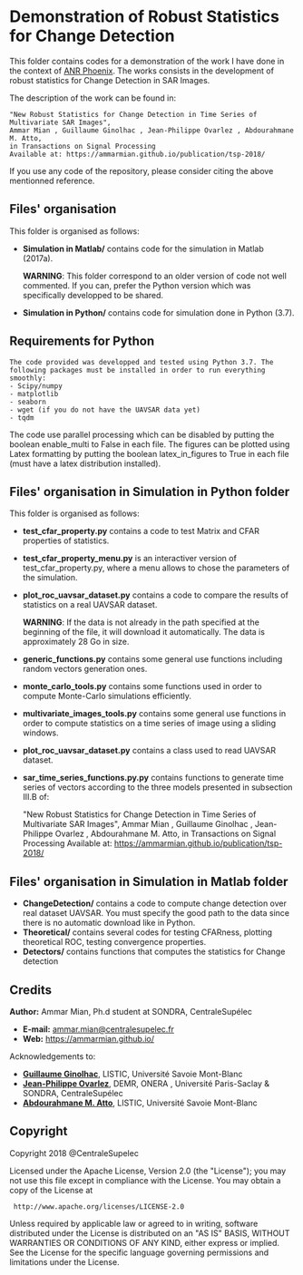 # Demonstration of Robust Statistics for Change Detection

This folder contains codes for a demonstration of the work I have done in the context of [ANR Phoenix](http://am.atto.free.fr/index_phoenix.htm).
The works consists in the development of robust statistics for Change Detection in SAR Images.

The description of the work can be found in:

	"New Robust Statistics for Change Detection in Time Series of Multivariate SAR Images",
	Ammar Mian , Guillaume Ginolhac , Jean-Philippe Ovarlez , Abdourahmane M. Atto,
	in Transactions on Signal Processing
	Available at: https://ammarmian.github.io/publication/tsp-2018/

If you use any code of the repository, please consider citing the above mentionned reference.

## Files' organisation

This folder is organised as follows:
 - **Simulation in Matlab/** contains code for the simulation in Matlab (2017a).
 
 	**WARNING**: This folder correspond to an older version of code not well commented. If you can, prefer the Python version which was specifically
 	developped to be shared.
 - **Simulation in Python/** contains code for simulation done in Python (3.7).


## Requirements for Python
	The code provided was developped and tested using Python 3.7. The following packages must be installed in order to run everything smoothly:
	- Scipy/numpy
	- matplotlib
	- seaborn
	- wget (if you do not have the UAVSAR data yet)
	- tqdm

The code use parallel processing which can be disabled by putting the boolean enable_multi to False in each file.
The figures can be plotted using Latex formatting by putting the boolean latex_in_figures to True in each file (must have a latex distribution installed).

## Files' organisation in Simulation in Python folder

This folder is organised as follows:
 - **test_cfar_property.py** contains a code to test Matrix and CFAR properties of statistics.
 - **test_cfar_property_menu.py** is an interactiver version of test_cfar_property.py, where a menu allows to chose the parameters of the simulation.
 - **plot_roc_uavsar_dataset.py** contains a code to compare the results of statistics on a real UAVSAR dataset.

 	 **WARNING**: If the data is not already in the path specified at the beginning of the file, it will download it automatically.
 	 		  The data is approximately 28 Go in size.
 - **generic_functions.py** contains some general use functions including random vectors generation ones.
 - **monte_carlo_tools.py** contains some functions used in order to compute Monte-Carlo simulations efficiently.
 - **multivariate_images_tools.py** contains some general use functions in order to compute statistics on a time series 
 	of image using a sliding windows.
 - **plot_roc_uavsar_dataset.py** contains a class used to read UAVSAR dataset.
 - **sar_time_series_functions.py.py** contains functions to generate time series of vectors according to the three models presented in subsection III.B of:

	"New Robust Statistics for Change Detection in Time Series of Multivariate SAR Images",
	Ammar Mian , Guillaume Ginolhac , Jean-Philippe Ovarlez , Abdourahmane M. Atto,
	in Transactions on Signal Processing
	Available at: https://ammarmian.github.io/publication/tsp-2018/

## Files' organisation in Simulation in Matlab folder
 - **ChangeDetection/** contains a code to compute change detection over real dataset UAVSAR. You must specify the good path to the data since there is no
 automatic download like in Python.
 - **Theoretical/** contains several codes for testing CFARness, plotting theoretical ROC, testing convergence properties.
 - **Detectors/** contains functions that computes the statistics for Change detection

## Credits
**Author:** Ammar Mian, Ph.d student at SONDRA, CentraleSupélec
 - **E-mail:** ammar.mian@centralesupelec.fr
 - **Web:** https://ammarmian.github.io/
 
 Acknowledgements to:
 - [**Guillaume Ginolhac**](https://www.listic.univ-smb.fr/presentation/membres/enseignants-chercheurs/guillaume-ginolhac/), LISTIC, Université Savoie Mont-Blanc
 - [**Jean-Philippe Ovarlez**](http://www.jeanphilippeovarlez.com/), DEMR, ONERA , Université Paris-Saclay  & SONDRA, CentraleSupélec
 - [**Abdourahmane M. Atto**](http://am.atto.free.fr/), LISTIC, Université Savoie Mont-Blanc

 
## Copyright
 
 Copyright 2018 @CentraleSupelec

 Licensed under the Apache License, Version 2.0 (the "License");
 you may not use this file except in compliance with the License.
 You may obtain a copy of the License at

     http://www.apache.org/licenses/LICENSE-2.0

 Unless required by applicable law or agreed to in writing, software
 distributed under the License is distributed on an "AS IS" BASIS,
 WITHOUT WARRANTIES OR CONDITIONS OF ANY KIND, either express or implied.
 See the License for the specific language governing permissions and
 limitations under the License.


